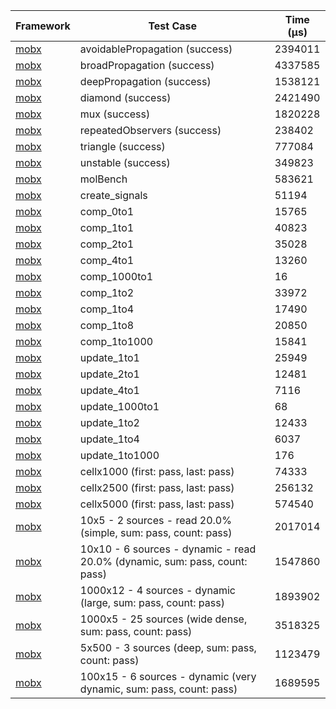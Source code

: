| Framework | Test Case | Time (μs) |
| --- | --- | --- |
| [mobx](https://github.com/mobxjs/mobx.dart) | avoidablePropagation (success) | 2394011 |
| [mobx](https://github.com/mobxjs/mobx.dart) | broadPropagation (success) | 4337585 |
| [mobx](https://github.com/mobxjs/mobx.dart) | deepPropagation (success) | 1538121 |
| [mobx](https://github.com/mobxjs/mobx.dart) | diamond (success) | 2421490 |
| [mobx](https://github.com/mobxjs/mobx.dart) | mux (success) | 1820228 |
| [mobx](https://github.com/mobxjs/mobx.dart) | repeatedObservers (success) | 238402 |
| [mobx](https://github.com/mobxjs/mobx.dart) | triangle (success) | 777084 |
| [mobx](https://github.com/mobxjs/mobx.dart) | unstable (success) | 349823 |
| [mobx](https://github.com/mobxjs/mobx.dart) | molBench | 583621 |
| [mobx](https://github.com/mobxjs/mobx.dart) | create_signals | 51194 |
| [mobx](https://github.com/mobxjs/mobx.dart) | comp_0to1 | 15765 |
| [mobx](https://github.com/mobxjs/mobx.dart) | comp_1to1 | 40823 |
| [mobx](https://github.com/mobxjs/mobx.dart) | comp_2to1 | 35028 |
| [mobx](https://github.com/mobxjs/mobx.dart) | comp_4to1 | 13260 |
| [mobx](https://github.com/mobxjs/mobx.dart) | comp_1000to1 | 16 |
| [mobx](https://github.com/mobxjs/mobx.dart) | comp_1to2 | 33972 |
| [mobx](https://github.com/mobxjs/mobx.dart) | comp_1to4 | 17490 |
| [mobx](https://github.com/mobxjs/mobx.dart) | comp_1to8 | 20850 |
| [mobx](https://github.com/mobxjs/mobx.dart) | comp_1to1000 | 15841 |
| [mobx](https://github.com/mobxjs/mobx.dart) | update_1to1 | 25949 |
| [mobx](https://github.com/mobxjs/mobx.dart) | update_2to1 | 12481 |
| [mobx](https://github.com/mobxjs/mobx.dart) | update_4to1 | 7116 |
| [mobx](https://github.com/mobxjs/mobx.dart) | update_1000to1 | 68 |
| [mobx](https://github.com/mobxjs/mobx.dart) | update_1to2 | 12433 |
| [mobx](https://github.com/mobxjs/mobx.dart) | update_1to4 | 6037 |
| [mobx](https://github.com/mobxjs/mobx.dart) | update_1to1000 | 176 |
| [mobx](https://github.com/mobxjs/mobx.dart) | cellx1000 (first: pass, last: pass) | 74333 |
| [mobx](https://github.com/mobxjs/mobx.dart) | cellx2500 (first: pass, last: pass) | 256132 |
| [mobx](https://github.com/mobxjs/mobx.dart) | cellx5000 (first: pass, last: pass) | 574540 |
| [mobx](https://github.com/mobxjs/mobx.dart) | 10x5 - 2 sources - read 20.0% (simple, sum: pass, count: pass) | 2017014 |
| [mobx](https://github.com/mobxjs/mobx.dart) | 10x10 - 6 sources - dynamic - read 20.0% (dynamic, sum: pass, count: pass) | 1547860 |
| [mobx](https://github.com/mobxjs/mobx.dart) | 1000x12 - 4 sources - dynamic (large, sum: pass, count: pass) | 1893902 |
| [mobx](https://github.com/mobxjs/mobx.dart) | 1000x5 - 25 sources (wide dense, sum: pass, count: pass) | 3518325 |
| [mobx](https://github.com/mobxjs/mobx.dart) | 5x500 - 3 sources (deep, sum: pass, count: pass) | 1123479 |
| [mobx](https://github.com/mobxjs/mobx.dart) | 100x15 - 6 sources - dynamic (very dynamic, sum: pass, count: pass) | 1689595 |

